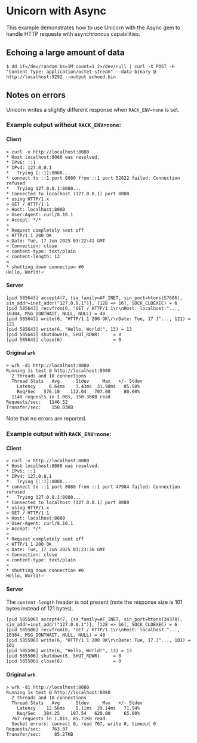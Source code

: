 # Unicorn with Async

This example demonstrates how to use Unicorn with the Async gem to handle HTTP requests with asynchronous capabilities.

## Echoing a large amount of data

```
$ dd if=/dev/random bs=1M count=1 2>/dev/null | curl -X POST -H "Content-Type: application/octet-stream" --data-binary @- http://localhost:9292 --output echoed.bin
```

## Notes on errors

Unicorn writes a slightly different response when `RACK_ENV=none` is set.

### Example output without `RACK_ENV=none`:

#### Client

```
> curl -v http://localhost:8080
* Host localhost:8080 was resolved.
* IPv6: ::1
* IPv4: 127.0.0.1
*   Trying [::1]:8080...
* connect to ::1 port 8080 from ::1 port 52822 failed: Connection refused
*   Trying 127.0.0.1:8080...
* Connected to localhost (127.0.0.1) port 8080
* using HTTP/1.x
> GET / HTTP/1.1
> Host: localhost:8080
> User-Agent: curl/8.10.1
> Accept: */*
> 
* Request completely sent off
< HTTP/1.1 200 OK
< Date: Tue, 17 Jun 2025 03:22:41 GMT
< Connection: close
< content-type: text/plain
< content-length: 13
< 
* shutting down connection #0
Hello, World!⏎
```

#### Server

```
[pid 585643] accept4(7, {sa_family=AF_INET, sin_port=htons(57686), sin_addr=inet_addr("127.0.0.1")}, [128 => 16], SOCK_CLOEXEC) = 6
[pid 585643] recvfrom(6, "GET / HTTP/1.1\r\nHost: localhost:"..., 16384, MSG_DONTWAIT, NULL, NULL) = 40
[pid 585643] write(6, "HTTP/1.1 200 OK\r\nDate: Tue, 17 J"..., 121) = 121
[pid 585643] write(6, "Hello, World!", 13) = 13
[pid 585643] shutdown(6, SHUT_RDWR)     = 0
[pid 585643] close(6)                   = 0
```

#### Original `wrk`

```
> wrk -d1 http://localhost:8080
Running 1s test @ http://localhost:8080
  2 threads and 10 connections
  Thread Stats   Avg      Stdev     Max   +/- Stdev
    Latency     8.64ms    3.43ms  31.98ms   85.50%
    Req/Sec   576.10    132.04   707.00     80.00%
  1149 requests in 1.00s, 150.36KB read
Requests/sec:   1146.52
Transfer/sec:    150.03KB
```

Note that no errors are reported.

### Example output with `RACK_ENV=none`:

#### Client

```
> curl -v http://localhost:8080
* Host localhost:8080 was resolved.
* IPv6: ::1
* IPv4: 127.0.0.1
*   Trying [::1]:8080...
* connect to ::1 port 8080 from ::1 port 47984 failed: Connection refused
*   Trying 127.0.0.1:8080...
* Connected to localhost (127.0.0.1) port 8080
* using HTTP/1.x
> GET / HTTP/1.1
> Host: localhost:8080
> User-Agent: curl/8.10.1
> Accept: */*
> 
* Request completely sent off
< HTTP/1.1 200 OK
< Date: Tue, 17 Jun 2025 03:23:36 GMT
< Connection: close
< content-type: text/plain
< 
* shutting down connection #0
Hello, World!⏎
```

#### Server

The `content-length` header is not present (note the response size is 101 bytes instead of 121 bytes).

```
[pid 585506] accept4(7, {sa_family=AF_INET, sin_port=htons(34378), sin_addr=inet_addr("127.0.0.1")}, [128 => 16], SOCK_CLOEXEC) = 6
[pid 585506] recvfrom(6, "GET / HTTP/1.1\r\nHost: localhost:"..., 16384, MSG_DONTWAIT, NULL, NULL) = 40
[pid 585506] write(6, "HTTP/1.1 200 OK\r\nDate: Tue, 17 J"..., 101) = 101
[pid 585506] write(6, "Hello, World!", 13) = 13
[pid 585506] shutdown(6, SHUT_RDWR)     = 0
[pid 585506] close(6)                   = 0
```

#### Original `wrk`

```
> wrk -d1 http://localhost:8080
Running 1s test @ http://localhost:8080
  2 threads and 10 connections
  Thread Stats   Avg      Stdev     Max   +/- Stdev
    Latency    12.56ms    5.11ms  29.14ms   71.54%
    Req/Sec   384.25    107.54   620.00     65.00%
  767 requests in 1.01s, 85.71KB read
  Socket errors: connect 0, read 767, write 0, timeout 0
Requests/sec:    763.07
Transfer/sec:     85.27KB
```

